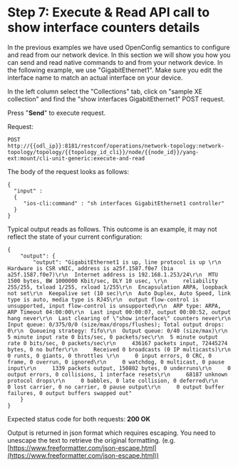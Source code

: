 
# Step 7: Execute & Read API call to show interface counters details

In the previous examples we have used OpenConfig semantics to configure and read from our network device. In this section we will show you how you can send and read native commands to and from your network device. In the following example, we use "GigabitEthernet1". Make sure you edit the interface name to match an actual interface on your device.

In the left column select the "Collections" tab, click on "sample XE collection" and find the "show interfaces GigabitEthernet1" POST request.

Press "**Send**" to execute request.

Request:

```
POST
http://{{odl_ip}}:8181/restconf/operations/network-topology:network-topology/topology/{{topology_id_cli}}/node/{{node_id}}/yang-ext:mount/cli-unit-generic:execute-and-read
```

The body of the request looks as follows:

```
{
  "input" :
  {
     "ios-cli:command" : "sh interfaces GigabitEthernet1 controller"
  }
}

```

Typical output reads as follows. This outcome is an example, it may not reflect the state of your current configuration:

```
{
    "output": {
        "output": "GigabitEthernet1 is up, line protocol is up \r\n  Hardware is CSR vNIC, address is a25f.1587.f0e7 (bia a25f.1587.f0e7)\r\n  Internet address is 192.168.1.253/24\r\n  MTU 1500 bytes, BW 1000000 Kbit/sec, DLY 10 usec, \r\n     reliability 255/255, txload 1/255, rxload 1/255\r\n  Encapsulation ARPA, loopback not set\r\n  Keepalive set (10 sec)\r\n  Auto Duplex, Auto Speed, link type is auto, media type is RJ45\r\n  output flow-control is unsupported, input flow-control is unsupported\r\n  ARP type: ARPA, ARP Timeout 04:00:00\r\n  Last input 00:00:07, output 00:00:52, output hang never\r\n  Last clearing of \"show interface\" counters never\r\n  Input queue: 0/375/0/0 (size/max/drops/flushes); Total output drops: 0\r\n  Queueing strategy: fifo\r\n  Output queue: 0/40 (size/max)\r\n  5 minute input rate 0 bits/sec, 0 packets/sec\r\n  5 minute output rate 0 bits/sec, 0 packets/sec\r\n     436167 packets input, 72445274 bytes, 0 no buffer\r\n     Received 0 broadcasts (0 IP multicasts)\r\n     0 runts, 0 giants, 0 throttles \r\n     0 input errors, 0 CRC, 0 frame, 0 overrun, 0 ignored\r\n     0 watchdog, 0 multicast, 0 pause input\r\n     1339 packets output, 150802 bytes, 0 underruns\r\n     0 output errors, 0 collisions, 1 interface resets\r\n     68187 unknown protocol drops\r\n     0 babbles, 0 late collision, 0 deferred\r\n     0 lost carrier, 0 no carrier, 0 pause output\r\n     0 output buffer failures, 0 output buffers swapped out"
    }
}

```

Expected status code for both requests: **200 OK**

Output is returned in json format which requires escaping. You need to unescape the text to retrieve the original formatting. (e.g. [https://www.freeformatter.com/json-escape.html](https://www.freeformatter.com/json-escape.html))
